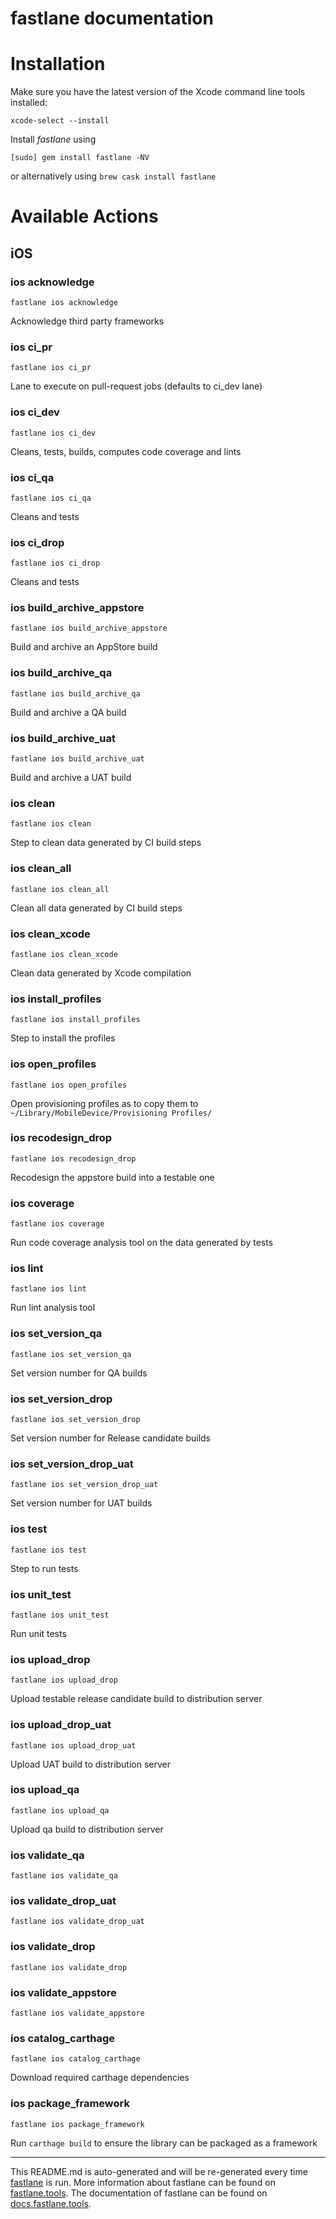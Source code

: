 fastlane documentation
================
# Installation

Make sure you have the latest version of the Xcode command line tools installed:

```
xcode-select --install
```

Install _fastlane_ using
```
[sudo] gem install fastlane -NV
```
or alternatively using `brew cask install fastlane`

# Available Actions
## iOS
### ios acknowledge
```
fastlane ios acknowledge
```
Acknowledge third party frameworks
### ios ci_pr
```
fastlane ios ci_pr
```
Lane to execute on pull-request jobs (defaults to ci_dev lane)
### ios ci_dev
```
fastlane ios ci_dev
```
Cleans, tests, builds, computes code coverage and lints
### ios ci_qa
```
fastlane ios ci_qa
```
Cleans and tests
### ios ci_drop
```
fastlane ios ci_drop
```
Cleans and tests
### ios build_archive_appstore
```
fastlane ios build_archive_appstore
```
Build and archive an AppStore build
### ios build_archive_qa
```
fastlane ios build_archive_qa
```
Build and archive a QA build
### ios build_archive_uat
```
fastlane ios build_archive_uat
```
Build and archive a UAT build
### ios clean
```
fastlane ios clean
```
Step to clean data generated by CI build steps
### ios clean_all
```
fastlane ios clean_all
```
Clean all data generated by CI build steps
### ios clean_xcode
```
fastlane ios clean_xcode
```
Clean data generated by Xcode compilation
### ios install_profiles
```
fastlane ios install_profiles
```
Step to install the profiles
### ios open_profiles
```
fastlane ios open_profiles
```
Open provisioning profiles as to copy them to `~/Library/MobileDevice/Provisioning Profiles/`
### ios recodesign_drop
```
fastlane ios recodesign_drop
```
Recodesign the appstore build into a testable one
### ios coverage
```
fastlane ios coverage
```
Run code coverage analysis tool on the data generated by tests
### ios lint
```
fastlane ios lint
```
Run lint analysis tool
### ios set_version_qa
```
fastlane ios set_version_qa
```
Set version number for QA builds
### ios set_version_drop
```
fastlane ios set_version_drop
```
Set version number for Release candidate builds
### ios set_version_drop_uat
```
fastlane ios set_version_drop_uat
```
Set version number for UAT builds
### ios test
```
fastlane ios test
```
Step to run tests
### ios unit_test
```
fastlane ios unit_test
```
Run unit tests
### ios upload_drop
```
fastlane ios upload_drop
```
Upload testable release candidate build to distribution server
### ios upload_drop_uat
```
fastlane ios upload_drop_uat
```
Upload UAT build to distribution server
### ios upload_qa
```
fastlane ios upload_qa
```
Upload qa build to distribution server
### ios validate_qa
```
fastlane ios validate_qa
```

### ios validate_drop_uat
```
fastlane ios validate_drop_uat
```

### ios validate_drop
```
fastlane ios validate_drop
```

### ios validate_appstore
```
fastlane ios validate_appstore
```

### ios catalog_carthage
```
fastlane ios catalog_carthage
```
Download required carthage dependencies
### ios package_framework
```
fastlane ios package_framework
```
Run `carthage build` to ensure the library can be packaged as a framework

----

This README.md is auto-generated and will be re-generated every time [fastlane](https://fastlane.tools) is run.
More information about fastlane can be found on [fastlane.tools](https://fastlane.tools).
The documentation of fastlane can be found on [docs.fastlane.tools](https://docs.fastlane.tools).
